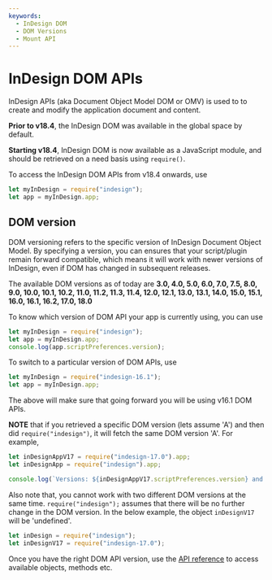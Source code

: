 ```yaml
---
keywords:
  - InDesign DOM
  - DOM Versions 
  - Mount API
---
```


# InDesign DOM APIs
InDesign APIs (aka Document Object Model DOM or OMV) is used to to create and modify the application document and content. 

<InlineAlert variant="info" slots="text1, text2" />

**Prior to v18.4**, the InDesign DOM was available in the global space by default.

**Starting v18.4**, InDesign DOM is now available as a JavaScript module, and should be retrieved on a need basis using `require()`.

To access the InDesign DOM APIs from v18.4 onwards, use

```js
let myInDesign = require("indesign");
let app = myInDesign.app;
```

## DOM version
DOM versioning refers to the specific version of InDesign Document Object Model. By specifying a version, you can ensures that your script/plugin remain forward compatible, which means it will work with newer versions of InDesign, even if DOM has changed in subsequent releases. 

The available DOM versions as of today are **3.0, 4.0, 5.0, 6.0, 7.0, 7.5, 8.0, 9.0, 10.0, 10.1, 10.2, 11.0, 11.2, 11.3, 11.4, 12.0, 12.1, 13.0, 13.1, 14.0, 15.0, 15.1, 16.0, 16.1, 16.2, 17.0, 18.0**

To know which version of DOM API your app is currently using, you can use
```js
let myInDesign = require("indesign");
let app = myInDesign.app;
console.log(app.scriptPreferences.version);
```

To switch to a particular version of DOM APIs, use
```js
let myInDesign = require("indesign-16.1");
let app = myInDesign.app;
```
The above will make sure that going forward you will be using v16.1 DOM APIs. 

**NOTE** that if you retrieved a specific DOM version (lets assume 'A') and then did `require("indesign")`, it will fetch the same DOM version 'A'. For example,
```js 
let inDesignAppV17 = require("indesign-17.0").app;
let inDesignApp = require("indesign").app;

console.log(`Versions: ${inDesignAppV17.scriptPreferences.version} and ${inDesignApp.scriptPreferences.version} will be v17.0`);
```

Also note that, you cannot work with two different DOM versions at the same time. `require("indesign");` assumes that there will be no further change in the DOM version. In the below example, the object `inDesignV17` will be 'undefined'.
```js
let inDesign = require("indesign");
let inDesignV17 = require("indesign-17.0");
```

Once you have the right DOM API version, use the [API reference](/indesign/dom/api/) to access available objects, methods etc.